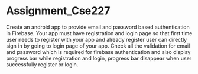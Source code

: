 # Assignment_Cse227
Create an android app to provide email and password based authentication in Firebase.
Your app must have registration and login page so that first time user needs to register with
your app and already register user can directly sign in by going to login page of your app.
Check all the validation for email and password which is required for firebase authentication
and also display progress bar while registration and login, progress bar disappear when user
successfully register or login. 

